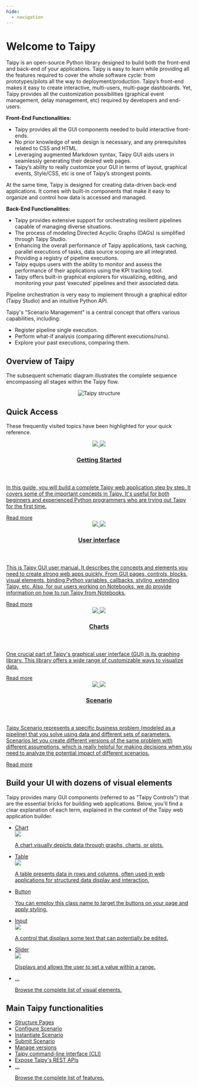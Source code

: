 ```yaml
---
hide:
  - navigation
---
```


# Welcome to Taipy

Taipy is an open-source Python library designed to build both the front-end and back-end of 
your applications. Taipy is easy to learn while providing all the features required to cover 
the whole software cycle: from prototypes/pilots all the way to deployment/production. 
Taipy’s front-end makes it easy to create interactive, multi-users, multi-page dashboards. 
Yet, Taipy provides all the customization possibilities (graphical event management, delay 
management, etc) required by developers and end-users.

**Front-End Functionalities:**

- Taipy provides all the GUI components needed to build interactive front-ends.
- No prior knowledge of web design is necessary, and any prerequisites related to CSS and HTML.
- Leveraging augmented Markdown syntax, Taipy GUI aids users in seamlessly generating their desired web pages.
- Taipy’s ability to really customize your GUI in terms of layout, graphical events, Style/CSS, etc is one of Taipy’s strongest points.

At the same time, Taipy is designed for creating data-driven back-end applications. 
It comes with built-in components that make it easy to organize and control how data is accessed and managed. 

**Back-End Functionalities:**

- Taipy provides extensive support for orchestrating resilient pipelines capable of managing diverse situations.
- The process of modeling Directed Acyclic Graphs (DAGs) is simplified through Taipy Studio.
- Enhancing the overall performance of Taipy applications, task caching, parallel executions of tasks, data source scoping are all integrated.
- Providing a registry of pipeline executions.
- Taipy equips users with the ability to monitor and assess the performance of their applications using the KPI tracking tool.
- Taipy offers built-in graphical explorers for visualizing, editing, and monitoring your past ‘executed’ pipelines and their associated data.

Pipeline orchestration is very easy to implement through a graphical editor (Taipy Studio) and an intuitive Python API. 

Taipy's "Scenario Management" is a central concept that offers various capabilities, including:

- Register pipeline single execution. 
- Perform what-if analysis (comparing different executions/runs). 
- Explore your past executions, comparing them.

## Overview of Taipy

The subsequent schematic diagram illustrates the complete sequence encompassing all stages within 
the Taipy flow.

  <div class="tp-col-12 tp-col-md-auto">
    <figure align="center">
      <img alt="Taipy structure" src="images/taipy-flow-updated.png" >
    </figure>
  </div>

## Quick Access

These frequently visited topics have been highlighted for your quick reference.

<div class="tp-row tp-row--gutter-sm">
  <div class="tp-col-12 tp-col-md-6 d-flex">
    <a class="tp-content-card" href="getting_started/">
      <header class="tp-content-card-header">
        <img class="tp-content-card-icon icon-light" src="images/icons/flag-w.svg">
        <img class="tp-content-card-icon icon-dark" src="images/icons/flag.svg">
        <h3>Getting Started</h3>
      </header>
      <p>
        In this guide, you will build a complete Taipy web application step by step. It covers some of the important concepts in Taipy. It's useful for both beginners and experienced Python programmers who are trying out Taipy for the first time.
      </p>
      <span class="tp-content-card-readmore">Read more</span>
    </a>
  </div>
  <div class="tp-col-12 tp-col-md-6 d-flex">
    <a class="tp-content-card" href="manuals/gui/">
      <header class="tp-content-card-header">
        <img class="tp-content-card-icon icon-light" src="images/icons/dashboard-w.svg">
        <img class="tp-content-card-icon icon-dark" src="images/icons/dashboard.svg">
        <h3>User interface</h3>
      </header>
      <p>
        This is Taipy GUI user manual. It describes the concepts and elements you need to create strong web apps quickly. From GUI pages, controls, blocks, visual elements, binding Python variables, callbacks, styling, extending Taipy, etc. Also, for our users working on Notebooks, we do provide information on how to run Taipy from Notebooks.
      </p>
      <span class="tp-content-card-readmore">Read more</span>
    </a>
  </div>
  <div class="tp-col-12 tp-col-md-6 d-flex">
    <a class="tp-content-card" href="manuals/gui/viselements/chart/">
      <header class="tp-content-card-header">
        <img class="tp-content-card-icon icon-light" src="images/icons/bar-chart-w.svg">
        <img class="tp-content-card-icon icon-dark" src="images/icons/bar-chart.svg">
        <h3>Charts</h3>
      </header>
      <p>
        One crucial part of Taipy's graphical user interface (GUI) is its graphing library. This library offers a wide range of customizable ways to visualize data.
      </p>
      <span class="tp-content-card-readmore">Read more</span>
    </a>
  </div>
  <div class="tp-col-12 tp-col-md-6 d-flex">
    <a class="tp-content-card" href="manuals/core/concepts/scenario/">
      <header class="tp-content-card-header">
        <img class="tp-content-card-icon icon-light" src="images/icons/menu_book-w.svg">
        <img class="tp-content-card-icon icon-dark" src="images/icons/menu_book.svg">
        <h3>Scenario</h3>
      </header>
      <p>
        Taipy Scenario represents a specific business problem (modeled as a pipeline) that you solve using data and different sets of parameters. Scenarios let you create different versions of the same problem with different assumptions, which is really helpful for making decisions when you need to analyze the potential impact of different scenarios.
      </p>
      <span class="tp-content-card-readmore">Read more</span>
    </a>
  </div>
</div>

## Build your UI with dozens of visual elements

Taipy provides many GUI components (referred to as "Taipy Controls") that are the essential bricks for building web applications. Below, you'll find a clear explanation of each term, explained in the context of the Taipy web application builder.

<ul class="tp-pills-list">
  <li>
    <a class="tp-pill" href="manuals/gui/viselements/chart/">
      <span>Chart</span>
      <div class="tp-tooltip">
        <img src="manuals/gui/viselements/chart-d.png"/>
        <p>A chart visually depicts data through graphs, charts, or plots.</p>
      </div>
    </a>
  </li>
  <li>
    <a class="tp-pill" href="manuals/gui/viselements/table/">
      <span>Table</span>
      <div class="tp-tooltip">
        <img src="manuals/gui/viselements/table-d.png"/>
        <p>
          A table presents data in rows and columns, often used in web applications for structured 
          data display and interaction.
        </p>
      </div>
    </a>
  </li>
  <li>
    <a class="tp-pill" href="manuals/gui/viselements/button/">
      <span>Button</span>
      <div class="tp-tooltip">
        <img src="manuals/gui/viselements/button-d.png" alt="">
        <p>You can employ this class name to target the buttons on your page and apply styling.</p>
      </div>
    </a>
  </li>
  <li>
    <a class="tp-pill" href="manuals/gui/viselements/input/">
      <span>Input</span>
      <div class="tp-tooltip">
        <img src="manuals/gui/viselements/input-d.png"/>
        <p>A control that displays some text that can potentially be edited.</p>
      </div>
    </a>
  </li>
  <li>
    <a class="tp-pill" href="manuals/gui/viselements/slider/">
      <span>Slider</span>
      <div class="tp-tooltip">
        <img src="manuals/gui/viselements/slider-d.png"/>
        <p>Displays and allows the user to set a value within a range.</p>
      </div>
    </a>
  </li>
  <li>
    <a class="tp-pill" href="manuals/gui/viselements/controls/">
      <span>…</span>
      <div class="tp-tooltip">
        <p>Browse the complete list of visual elements.</p>
      </div>
    </a>
  </li>
</ul>

## Main Taipy functionalities

<ul class="tp-pills-list">
  <li>
    <a class="tp-pill" href="manuals/gui/viselements/blocks/">
      <span>Structure Pages</span>
    </a>
  </li>
  <li>
    <a class="tp-pill" href="manuals/core/config/scenario-config/#from-task-configs">
      <span>Configure Scenario</span>
    </a>
  </li>
  <li>
    <a class="tp-pill" href="manuals/core/entities/scenario-creation/">
      <span>Instantiate Scenario</span>
    </a>
  </li>
  <li>
    <a class="tp-pill" href="manuals/core/entities/orchestrating-and-job-execution/#submit-a-scenario-sequence-or-task/">
      <span>Submit Scenario</span>
    </a>
  </li>
  <li>
    <a class="tp-pill" href="manuals/core/versioning/">
      <span>Manage versions</span>
    </a>
  </li>
  <li>
    <a class="tp-pill" href="manuals/cli/">
      <span>Taipy command-line interface (CLI)</span>
    </a>
  </li>
  <li>
    <a class="tp-pill" href="manuals/rest/">
      <span>Expose Taipy's REST APIs</span>
    </a>
  </li>
    <li>
    <a class="tp-pill" href="manuals/about/">
      <span>…</span>
      <div class="tp-tooltip">
        <p>Browse the complete list of features.</p>
      </div>
    </a>
  </li>
</ul>
